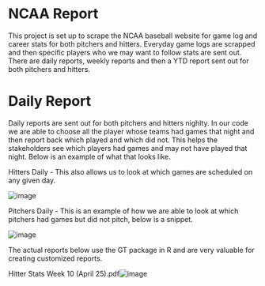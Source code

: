 # NCAA Report

This project is set up to scrape the NCAA baseball website for game log and career stats for both pitchers and hitters. Everyday game logs are scrapped and then specific players who we may want to follow stats are sent out. There are daily reports, weekly reports and then a YTD report sent out for both pitchers and hitters. 


# Daily Report

Daily reports are sent out for both pitchers and hitters nighlty. In our code we are able to choose all the player whose teams had games that night and then report back which played and which did not. This helps the stakeholders see which players had games and may not have played that night. Below is an example of what that looks like. 

Hitters Daily - This also allows us to look at which games are scheduled on any given day. 

![image](https://user-images.githubusercontent.com/71948524/116478591-2572a180-a833-11eb-900c-8d420d9cd5bc.png)

Pitchers Daily - This is an example of how we are able to look at which pitchers had games but did not pitch, below is a snippet. 

![image](https://user-images.githubusercontent.com/71948524/116480844-f5c59880-a836-11eb-886e-8572c87234b7.png)

The actual reports below use the GT package in R and are very valuable for creating customized reports. 


Hitter Stats Week 10 (April 25).pdf![image](https://user-images.githubusercontent.com/71948524/116482295-c1071080-a839-11eb-8d7c-b7a864f1a4f7.png)






